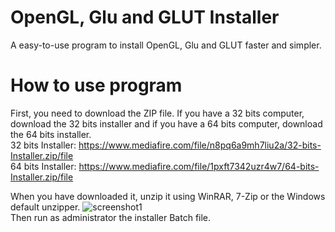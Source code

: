 # OpenGL, Glu and GLUT Installer
A easy-to-use program to install OpenGL, Glu and GLUT faster and simpler.

# How to use program
First, you need to download the ZIP file. If you have a 32 bits computer, download the 32 bits installer and if you have a 64 bits computer, download the 64 bits installer.  
32 bits Installer: https://www.mediafire.com/file/n8pq6a9mh7liu2a/32-bits-Installer.zip/file  
64 bits Installer: https://www.mediafire.com/file/1pxft7342uzr4w7/64-bits-Installer.zip/file  

When you have downloaded it, unzip it using WinRAR, 7-Zip or the Windows default unzipper.
![screenshot1](https://user-images.githubusercontent.com/71902913/112068300-ef723b80-8b69-11eb-9a56-8955a3b1c346.gif)  
Then run as administrator the installer Batch file.
